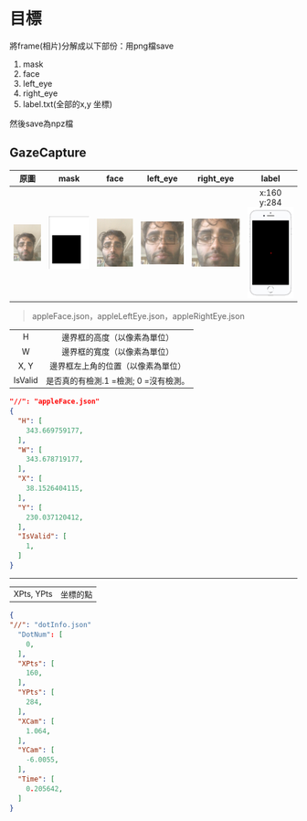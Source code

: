 # 目標

將frame(相片)分解成以下部份：用png檔save

1. mask
2. face
3. left_eye
4. right_eye 
5. label.txt(全部的x,y 坐標)

然後save為npz檔




## GazeCapture

| 原圖 | mask | face | left_eye | right_eye |label|
| :-: | :-: | :-: | :-: | :-: | :-: |
| ![00000 -w200](./media/15305140789232/00000.jpg) | ![00000_mark -w200](./media/15305140789232/00000_mark.png) | ![00000 -w200](./media/15305140789232/00000.png) | ![00000_appleLeftEye -w200](./media/15305140789232/00000_appleLeftEye.png)  | ![00000_appleRightEye -w200](./media/15305140789232/00000_appleRightEye.png)|x:160 y:284![IMG_E71C258F3F0E-1 -w80](./media/15305140789232/IMG_E71C258F3F0E-1.jpeg)|



> appleFace.json，appleLeftEye.json，appleRightEye.json

|  |  |
| :-: | :-: |
| H | 邊界框的高度（以像素為單位） |
| W | 邊界框的寬度（以像素為單位） |
| X, Y | 邊界框左上角的位置（以像素為單位） |
| IsValid | 是否真的有檢測.1 =檢測; 0 =沒有檢測。 |

```json
"//": "appleFace.json"
{
  "H": [
    343.669759177,
  ],
  "W": [
    343.678719177,
  ],
  "X": [
    38.1526404115,
  ],
  "Y": [
    230.037120412,
  ],
  "IsValid": [
    1,
  ]
}
```


-------

|  |  |
| :-: | :-: |
| XPts, YPts| 坐標的點 |

```json
{
"//": "dotInfo.json"
  "DotNum": [
    0,
  ],
  "XPts": [
    160,
  ],
  "YPts": [
    284,
  ],
  "XCam": [
    1.064,
  ],
  "YCam": [
    -6.0055,
  ],
  "Time": [
    0.205642,
  ]
}
```


